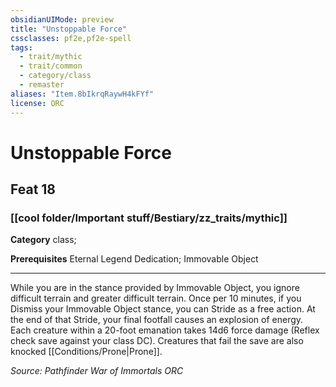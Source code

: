 ```yaml
---
obsidianUIMode: preview
title: "Unstoppable Force"
cssclasses: pf2e,pf2e-spell
tags:
  - trait/mythic
  - trait/common
  - category/class
  - remaster
aliases: "Item.8bIkrqRaywH4kFYf"
license: ORC
---
```

# Unstoppable Force
## Feat 18
### [[cool folder/Important stuff/Bestiary/zz_traits/mythic]]

**Category** class; 



**Prerequisites** Eternal Legend Dedication; Immovable Object
* * *
While you are in the stance provided by Immovable Object, you ignore difficult terrain and greater difficult terrain. Once per 10 minutes, if you Dismiss your Immovable Object stance, you can Stride as a free action. At the end of that Stride, your final footfall causes an explosion of energy. Each creature within a 20-foot emanation takes 14d6 force damage (Reflex check save against your class DC). Creatures that fail the save are also knocked [[Conditions/Prone|Prone]].

*Source: Pathfinder War of Immortals*
*ORC*